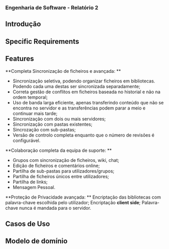 ### **Engenharia de Software - Relatório 2**

## **Introdução**

## **Specific Requirements**

## **Features**

**Completa Sincronização de ficheiros e avançada: **
- Sincronização seletiva, podendo organizar ficheiros em bibliotecas. Podendo cada uma destas ser sincronizada separadamente;
- Correta gestão de conflitos em ficheiros baseada no historial e não na ordem temporal;
- Uso de banda larga eficiente, apenas transferindo conteúdo que não se encontra no servidor e as transferências podem parar a meio e  continuar mais tarde;
- Sincronização com dois ou mais servidores;
- Sincronização com pastas existentes;
- Sincrozação com sub-pastas;
- Versão de controlo completa enquanto que o número de revisões é configurável.

**Colaboração completa da equipa de suporte: **
- Grupos com sincronização de ficheiros, wiki, chat;
- Edição de ficheiros e comentários online;
- Partilha de sub-pastas para utilizadores/grupos;
- Partilha de ficheiros únicos entre utilizadores;
- Partilha de links;
- Mensagem Pessoal.

**Proteção de Privacidade avançada: **
Encriptação das bibliotecas com palavra-chave escolhida pelo utilizador;
Encriptação **client side**;
Palavra-chave nunca é mandada para o servidor.

## **Casos de Uso**

## **Modelo de domínio**
